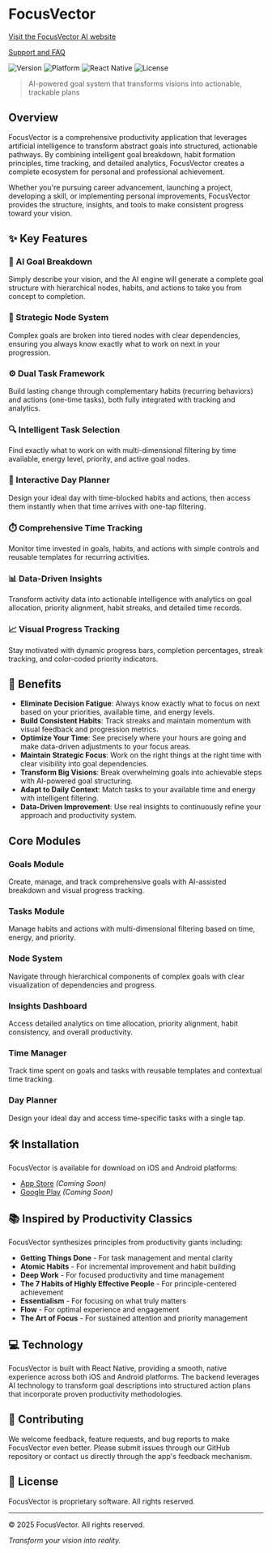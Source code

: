 # FocusVector

[Visit the FocusVector AI website](https://curtis-gaye7.github.io/focusvector-website/index.html)

[Support and FAQ](https://curtis-gaye7.github.io/focusvector-website/support.html)

![Version](https://img.shields.io/badge/version-1.0.0-blue.svg)
![Platform](https://img.shields.io/badge/platform-iOS%20%7C%20Android-lightgrey.svg)
![React Native](https://img.shields.io/badge/React%20Native-latest-61dafb.svg)
![License](https://img.shields.io/badge/license-Proprietary-red.svg)

> AI-powered goal system that transforms visions into actionable, trackable plans

## Overview

FocusVector is a comprehensive productivity application that leverages artificial intelligence to transform abstract goals into structured, actionable pathways. By combining intelligent goal breakdown, habit formation principles, time tracking, and detailed analytics, FocusVector creates a complete ecosystem for personal and professional achievement.

Whether you're pursuing career advancement, launching a project, developing a skill, or implementing personal improvements, FocusVector provides the structure, insights, and tools to make consistent progress toward your vision.

## ✨ Key Features

### 🤖 AI Goal Breakdown
Simply describe your vision, and the AI engine will generate a complete goal structure with hierarchical nodes, habits, and actions to take you from concept to completion.

### 🌳 Strategic Node System
Complex goals are broken into tiered nodes with clear dependencies, ensuring you always know exactly what to work on next in your progression.

### ⚙️ Dual Task Framework
Build lasting change through complementary habits (recurring behaviors) and actions (one-time tasks), both fully integrated with tracking and analytics.

### 🔍 Intelligent Task Selection
Find exactly what to work on with multi-dimensional filtering by time available, energy level, priority, and active goal nodes.

### 📅 Interactive Day Planner
Design your ideal day with time-blocked habits and actions, then access them instantly when that time arrives with one-tap filtering.

### ⏱️ Comprehensive Time Tracking
Monitor time invested in goals, habits, and actions with simple controls and reusable templates for recurring activities.

### 📊 Data-Driven Insights
Transform activity data into actionable intelligence with analytics on goal allocation, priority alignment, habit streaks, and detailed time records.

### 📈 Visual Progress Tracking
Stay motivated with dynamic progress bars, completion percentages, streak tracking, and color-coded priority indicators.

## 🎯 Benefits

- **Eliminate Decision Fatigue**: Always know exactly what to focus on next based on your priorities, available time, and energy levels.
- **Build Consistent Habits**: Track streaks and maintain momentum with visual feedback and progression metrics.
- **Optimize Your Time**: See precisely where your hours are going and make data-driven adjustments to your focus areas.
- **Maintain Strategic Focus**: Work on the right things at the right time with clear visibility into goal dependencies.
- **Transform Big Visions**: Break overwhelming goals into achievable steps with AI-powered goal structuring.
- **Adapt to Daily Context**: Match tasks to your available time and energy with intelligent filtering.
- **Data-Driven Improvement**: Use real insights to continuously refine your approach and productivity system.

## Core Modules

### Goals Module
Create, manage, and track comprehensive goals with AI-assisted breakdown and visual progress tracking.

### Tasks Module
Manage habits and actions with multi-dimensional filtering based on time, energy, and priority.

### Node System
Navigate through hierarchical components of complex goals with clear visualization of dependencies and progress.

### Insights Dashboard
Access detailed analytics on time allocation, priority alignment, habit consistency, and overall productivity.

### Time Manager
Track time spent on goals and tasks with reusable templates and contextual time tracking.

### Day Planner
Design your ideal day and access time-specific tasks with a single tap.

## 🛠️ Installation

FocusVector is available for download on iOS and Android platforms:

- [App Store](#) *(Coming Soon)*
- [Google Play](#) *(Coming Soon)*

## 📚 Inspired by Productivity Classics

FocusVector synthesizes principles from productivity giants including:

- **Getting Things Done** - For task management and mental clarity
- **Atomic Habits** - For incremental improvement and habit building
- **Deep Work** - For focused productivity and time management
- **The 7 Habits of Highly Effective People** - For principle-centered achievement
- **Essentialism** - For focusing on what truly matters
- **Flow** - For optimal experience and engagement
- **The Art of Focus** - For sustained attention and priority management

## 💻 Technology

FocusVector is built with React Native, providing a smooth, native experience across both iOS and Android platforms. The backend leverages AI technology to transform goal descriptions into structured action plans that incorporate proven productivity methodologies.

## 🤝 Contributing

We welcome feedback, feature requests, and bug reports to make FocusVector even better. Please submit issues through our GitHub repository or contact us directly through the app's feedback mechanism.

## 📄 License

FocusVector is proprietary software. All rights reserved.

---

© 2025 FocusVector. All rights reserved.

*Transform your vision into reality.*
